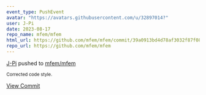 ```yaml
---
event_type: PushEvent
avatar: "https://avatars.githubusercontent.com/u/32897014?"
user: J-Pi
date: 2023-08-17
repo_name: mfem/mfem
html_url: https://github.com/mfem/mfem/commit/39a0913bd4d78af3032f87f081ba306f5db6da71
repo_url: https://github.com/mfem/mfem
---
```


<a href='https://github.com/J-Pi' target='_blank'>J-Pi</a> pushed to <a href='https://github.com/mfem/mfem' target='_blank'>mfem/mfem</a>

<small>Corrected code style.</small>

<a href='https://github.com/mfem/mfem/commit/39a0913bd4d78af3032f87f081ba306f5db6da71' target='_blank'>View Commit</a>
